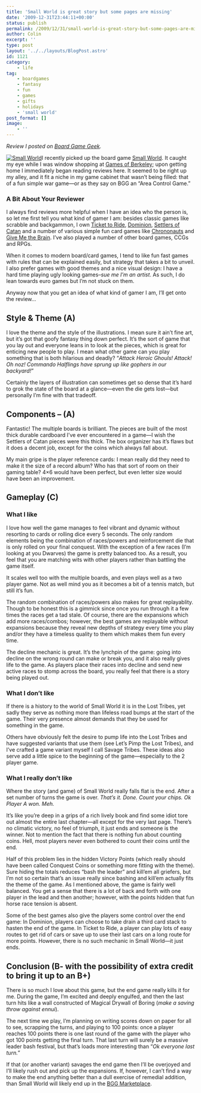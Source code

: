```yaml
---
title: 'Small World is great story but some pages are missing'
date: '2009-12-31T23:44:11+00:00'
status: publish
permalink: /2009/12/31/small-world-is-great-story-but-some-pages-are-missing
author: Colin
excerpt: ''
type: post
layout: '../../layouts/BlogPost.astro'
id: 1121
category:
    - life
tag:
    - boardgames
    - fantasy
    - fun
    - games
    - gifts
    - holidays
    - 'small world'
post_format: []
image:
    - ''
---
```

*Review I posted on [Board Game Geek](https://www.boardgamegeek.com/thread/478892/small-world-is-great-story-but-some-pages-are-miss).*

[![Small World](/uploads/2009/12/pic428828.jpg "Small World")](/uploads/2009/12/pic428828.jpg)I recently picked up the board game [Small World](https://www.boardgamegeek.com/boardgame/40692/small-world). It caught my eye while I was window shopping at [Games of Berkeley](https://www.gamesofberkeley.com/); upon getting home I immediately began reading reviews here. It seemed to be right up my alley, and it fit a niche in my game cabinet that wasn’t being filled: that of a fun simple war game—or as they say on BGG an “Area Control Game.”

### A Bit About Your Reviewer

I always find reviews more helpful when I have an idea who the person is, so let me first tell you what kind of gamer I am: besides classic games like scrabble and backgammon, I own [Ticket to Ride](https://www.boardgamegeek.com/boardgame/14996/ticket-to-ride-europe), [Dominion](https://www.boardgamegeek.com/boardgame/36218/dominion), [Settlers of Catan](https://www.boardgamegeek.com/boardgame/13/the-settlers-of-catan) and a number of various simple fun card games like [Chrononauts](https://www.boardgamegeek.com/boardgame/815/chrononauts) and [Give Me the Brain](https://www.boardgamegeek.com/boardgame/176/give-me-the-brain). I’ve also played a number of other board games, CCGs and RPGs.

When it comes to modern board/card games, I tend to like fun fast games with rules that can be explained easily, but strategy that takes a bit to unveil. I also prefer games with good themes and a nice visual design: I have a hard time playing ugly looking games–*sue me I’m an artist*. As such, I do lean towards euro games but I’m not stuck on them.

Anyway now that you get an idea of what kind of gamer I am, I’ll get onto the review…

Style &amp; Theme (A)
---------------------

I love the theme and the style of the illustrations. I mean sure it ain’t fine art, but it’s got that goofy fantasy thing down perfect. It’s the sort of game that you lay out and everyone leans in to look at the pieces, which is great for enticing new people to play. I mean what other game can you play something that is both hilarious and deadly? “*Attack Heroic Ghouls! Attack! Oh noz! Commando Halflings have sprung up like gophers in our backyard!*”

Certainly the layers of illustration can sometimes get so dense that it’s hard to grok the state of the board at a glance—even the die gets lost—but personally I’m fine with that tradeoff.

Components – (A)
----------------

Fantastic! The multiple boards is brilliant. The pieces are built of the most thick durable cardboard I’ve ever encountered in a game—I wish the Settlers of Catan pieces were this thick. The box organizer has it’s flaws but it does a decent job, except for the coins which always fall about.

My main gripe is the player reference cards: I mean really did they need to make it the size of a record album? Who has that sort of room on their gaming table? 4×6 would have been perfect, but even letter size would have been an improvement.

Gameplay (C)
------------

### What I like

I love how well the game manages to feel vibrant and dynamic without resorting to cards or rolling dice every 5 seconds. The only random elements being the combination of races/powers and reinforcement die that is only rolled on your final conquest. With the exception of a few races (I’m looking at you Dwarves) the game is pretty balanced too. As a result, you feel that you are matching wits with other players rather than battling the game itself.

It scales well too with the multiple boards, and even plays well as a two player game. Not as well mind you as it becomes a bit of a tennis match, but still it’s fun.

The random combination of races/powers also makes for great replayablity. Though to be honest this is a gimmick since once you run through it a few times the races get a tad stale. Of course, there are the expansions which add more races/combos; however, the best games are replayable without expansions because they reveal new depths of strategy every time you play and/or they have a timeless quality to them which makes them fun every time.

The decline mechanic is great. It’s the lynchpin of the game: going into decline on the wrong round can make or break you, and it also really gives life to the game. As players place their races into decline and send new active races to stomp across the board, you really feel that there is a story being played out.

### What I don’t like

If there is a history to the world of Small World it is in the Lost Tribes, yet sadly they serve as nothing more than lifeless road bumps at the start of the game. Their very presence almost demands that they be used for something in the game.

Others have obviously felt the desire to pump life into the Lost Tribes and have suggested variants that use them (see Let’s Pimp the Lost Tribes), and I’ve crafted a game variant myself I call Savage Tribes. These ideas also serve add a little spice to the beginning of the game—especially to the 2 player game.

### What I really don’t like

Where the story (and game) of Small World really falls flat is the end. After a set number of turns the game is over. *That’s it. Done. Count your chips. Ok Player A won. Meh.*

It’s like you’re deep in a grips of a rich lively book and find some idiot tore out almost the entire last chapter—all except for the very last page. There’s no climatic victory, no feel of triumph, it just ends and someone is the winner. Not to mention the fact that there is nothing fun about counting coins. Hell, most players never even bothered to count their coins until the end.

Half of this problem lies in the hidden Victory Points (which really should have been called Conquest Coins or something more fitting with the theme). Sure hiding the totals reduces “bash the leader” and kill’em all griefers, but I’m not so certain that’s an issue really since bashing and kill’em actually fits the theme of the game. As I mentioned above, the game is fairly well balanced. You get a sense that there is a lot of back and forth with one player in the lead and then another; however, with the points hidden that fun horse race tension is absent.

Some of the best games also give the players some control over the end game: In Dominion, players can choose to take drain a third card stack to hasten the end of the game. In Ticket to Ride, a player can play lots of easy routes to get rid of cars or save up to use their last cars on a long route for more points. However, there is no such mechanic in Small World—it just ends.

Conclusion (B- with the possibility of extra credit to bring it up to an B+)
----------------------------------------------------------------------------

There is so much I love about this game, but the end game really kills it for me. During the game, I’m excited and deeply engulfed, and then the last turn hits like a wall constructed of Magical Drywall of Boring (*make a saving throw against ennui*).

The next time we play, I’m planning on writing scores down on paper for all to see, scrapping the turns, and playing to 100 points: once a player reaches 100 points there is one last round of the game with the player who got 100 points getting the final turn. That last turn will surely be a massive leader bash festival, but that’s loads more interesting than “*Ok everyone last turn.*”

If that (or another variant) savages the end game then I’ll be overjoyed and I’ll likely rush out and pick up the expansions. If, however, I can’t find a way to make the end anything better than a dull exercise of remedial addition, than Small World will likely end up in the [BGG Marketplace](https://www.boardgamegeek.com/geekstore.php3).